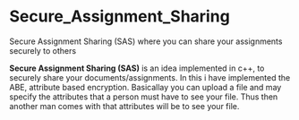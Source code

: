 # Secure_Assignment_Sharing
Secure Assignment Sharing (SAS) where you can share your assignments securely to others

**Secure Assignment Sharing (SAS)** is an idea implemented in c++, to securely share your documents/assignments. In this i have implemented the ABE, attribute based encryption. Basicallay you can upload a file and may specify the attributes that a person must have to see your file. Thus then another man comes with that attributes will be to see your file.
